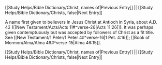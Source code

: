 [[Study Helps/Bible Dictionary/Christ, names of|Previous Entry]]  ||  [[Study Helps/Bible Dictionary/Christs, false|Next Entry]]

 A name first given to believers in Jesus Christ at Antioch in Syria, about A.D. 43 ([[New Testament/Acts/Acts 11#^verse-26|Acts 11:26]]). It was perhaps given contemptuously but was accepted by followers of Christ as a fit title. See [[New Testament/1 Peter/1 Peter 4#^verse-16|1 Pet. 4:16]]; [[Book of Mormon/Alma/Alma 46#^verse-15|Alma 46:15]].

[[Study Helps/Bible Dictionary/Christ, names of|Previous Entry]]  ||  [[Study Helps/Bible Dictionary/Christs, false|Next Entry]]